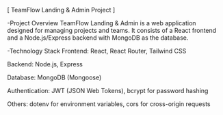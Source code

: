 [ TeamFlow Landing & Admin Project ]

-Project Overview
TeamFlow Landing & Admin is a web application designed for managing projects and teams.
It consists of a React frontend and a Node.js/Express backend with MongoDB as the database.

-Technology Stack
Frontend: React, React Router, Tailwind CSS

Backend: Node.js, Express

Database: MongoDB (Mongoose)

Authentication: JWT (JSON Web Tokens), bcrypt for password hashing

Others: dotenv for environment variables, cors for cross-origin requests